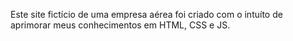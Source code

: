 Este site fictício de uma empresa aérea foi criado com o intuíto de aprimorar meus conhecimentos em HTML, CSS e JS. 
